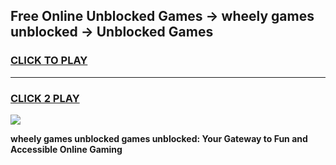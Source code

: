 
## Free Online Unblocked Games → wheely games unblocked → Unblocked Games
<h3>
<a href="https://premium.freeplayer.one?title=wheely_games_unblocked&ref=21F">CLICK TO PLAY</a></h3>
<hr>

<h3>
<a href="https://premium.freeplayer.one?title=wheely_games_unblocked&ref=21F">CLICK 2 PLAY</a>
  
</h3>

<a href="https://premium.freeplayer.one?title=wheely_games_unblocked&ref=21F/"><img src="https://clearcache.store/games.png"></a>


**wheely games unblocked games unblocked: Your Gateway to Fun and Accessible Online Gaming**

